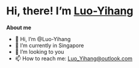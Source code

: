 # Hi, there!  I’m [Luo-Yihang](https://www.darklyh.com)

**About me**
- 👋 Hi, I’m @Luo-Yihang
- 🌱 I’m currently in Singapore
- 💞️ I’m looking to you
- 📫 How to reach me: Luo_Yihang@outlook.com


<div style="display:none; align-items: center;">
<a href="https://github.com/Luo-Yihang">
  <img align="left" src="https://github-readme-stats.vercel.app/api?username=Luo-Yihang&show_icons=true&theme=dark" />
</a>
<a href="https://github.com/Luo-Yihang">
  <img align="right" src="https://github-readme-stats.vercel.app/api/top-langs/?username=Luo-Yihang&layout=compact&theme=dark" />
</a>
<div>
